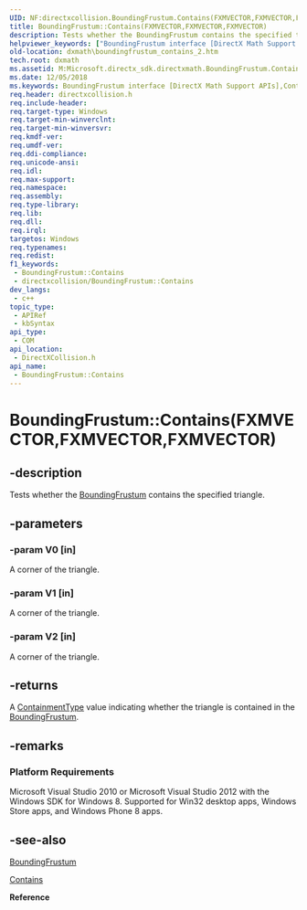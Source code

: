 ```yaml
---
UID: NF:directxcollision.BoundingFrustum.Contains(FXMVECTOR,FXMVECTOR,FXMVECTOR)
title: BoundingFrustum::Contains(FXMVECTOR,FXMVECTOR,FXMVECTOR)
description: Tests whether the BoundingFrustum contains the specified triangle.
helpviewer_keywords: ["BoundingFrustum interface [DirectX Math Support APIs]","Contains method","BoundingFrustum.Contains","BoundingFrustum.Contains(FXMVECTOR","FXMVECTOR","FXMVECTOR)","BoundingFrustum.Contains(XMVECTOR","XMVECTOR","XMVECTOR)","BoundingFrustum::Contains","BoundingFrustum::Contains(FXMVECTOR","FXMVECTOR","FXMVECTOR)","Contains","Contains method [DirectX Math Support APIs]","Contains method [DirectX Math Support APIs]","BoundingFrustum interface","dxmath.boundingfrustum_contains_2"]
old-location: dxmath\boundingfrustum_contains_2.htm
tech.root: dxmath
ms.assetid: M:Microsoft.directx_sdk.directxmath.BoundingFrustum.Contains(XMVECTOR,XMVECTOR,XMVECTOR)
ms.date: 12/05/2018
ms.keywords: BoundingFrustum interface [DirectX Math Support APIs],Contains method, BoundingFrustum.Contains, BoundingFrustum.Contains(FXMVECTOR,FXMVECTOR,FXMVECTOR), BoundingFrustum.Contains(XMVECTOR,XMVECTOR,XMVECTOR), BoundingFrustum::Contains, BoundingFrustum::Contains(FXMVECTOR,FXMVECTOR,FXMVECTOR), Contains, Contains method [DirectX Math Support APIs], Contains method [DirectX Math Support APIs],BoundingFrustum interface, dxmath.boundingfrustum_contains_2
req.header: directxcollision.h
req.include-header: 
req.target-type: Windows
req.target-min-winverclnt: 
req.target-min-winversvr: 
req.kmdf-ver: 
req.umdf-ver: 
req.ddi-compliance: 
req.unicode-ansi: 
req.idl: 
req.max-support: 
req.namespace: 
req.assembly: 
req.type-library: 
req.lib: 
req.dll: 
req.irql: 
targetos: Windows
req.typenames: 
req.redist: 
f1_keywords:
 - BoundingFrustum::Contains
 - directxcollision/BoundingFrustum::Contains
dev_langs:
 - c++
topic_type:
 - APIRef
 - kbSyntax
api_type:
 - COM
api_location:
 - DirectXCollision.h
api_name:
 - BoundingFrustum::Contains
---
```


# BoundingFrustum::Contains(FXMVECTOR,FXMVECTOR,FXMVECTOR)


## -description

Tests whether the [BoundingFrustum](./ns-directxcollision-boundingfrustum.md) contains the specified triangle.

## -parameters

### -param V0 [in]

A corner of the triangle.

### -param V1 [in]

A corner of the triangle.

### -param V2 [in]

A corner of the triangle.

## -returns

A <a href="/windows/win32/api/directxcollision/ne-directxcollision-containmenttype">ContainmentType</a> value indicating whether the triangle is contained in the [BoundingFrustum](./ns-directxcollision-boundingfrustum.md).

## -remarks

<h3><a id="Platform_Requirements"></a><a id="platform_requirements"></a><a id="PLATFORM_REQUIREMENTS"></a>Platform Requirements</h3>
Microsoft Visual Studio 2010 or Microsoft Visual Studio 2012 with the Windows SDK for Windows 8. Supported for Win32 desktop apps, Windows Store apps, and Windows Phone 8 apps.

## -see-also

[BoundingFrustum](./ns-directxcollision-boundingfrustum.md)



<a href="https://msdn.microsoft.com/b75bff54-710e-4474-9953-444970a78853">Contains</a>



<b>Reference</b>

